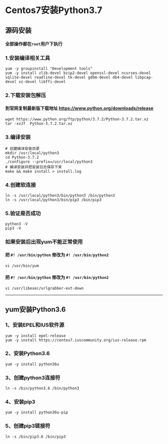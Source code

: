 # Centos7安装Python3.7

## 源码安装
#### 全部操作都在`root`用户下执行
### 1.安装编译相关工具
```shell
yum -y groupinstall "Development tools"
yum -y install zlib-devel bzip2-devel openssl-devel ncurses-devel sqlite-devel readline-devel tk-devel gdbm-devel db4-devel libpcap-devel xz-devel libffi-devel
```
### 2.下载安装包解压
#### 到官网复制最新版下载地址 https://www.python.org/downloads/release
```shell
wget https://www.python.org/ftp/python/3.7.2/Python-3.7.2.tar.xz
tar -xvJf  Python-3.7.2.tar.xz
```
### 3.编译安装
```shell
# 创建编译安装目录
mkdir /usr/local/python3
cd Python-3.7.2
./configure --prefix=/usr/local/python3
# 编译安装并把安装日志保存下来
make && make install > install.log
```
### 4.创建软连接
```shell
ln -s /usr/local/python3/bin/python3 /bin/python3
ln -s /usr/local/python3/bin/pip3 /bin/pip3
```
### 5.验证是否成功
```shell
python3 -V
pip3 -V
```

### 如果安装后出现yum不能正常使用
#### 把 `#! /usr/bin/python` 修改为 `#! /usr/bin/python2` 
```shell
vi /usr/bin/yum 
```
#### 把 `#! /usr/bin/python` 修改为 `#! /usr/bin/python2`
```shell
vi /usr/libexec/urlgrabber-ext-down 
```

--------------------------------------------------------------------


## yum安装Python3.6
### 1、安装EPEL和IUS软件源
```shell
yum -y install epel-release
yum -y install https://centos7.iuscommunity.org/ius-release.rpm
```
### 2、安装Python3.6
```shell
yum -y install python36u
```

### 3、创建python3连接符
```shell
ln -s /bin/python3.6 /bin/python3
```

### 4、安装pip3
```shell
yum -y install python36u-pip
```
### 5、创建pip3链接符
```shell
ln -s /bin/pip3.6 /bin/pip3
```













